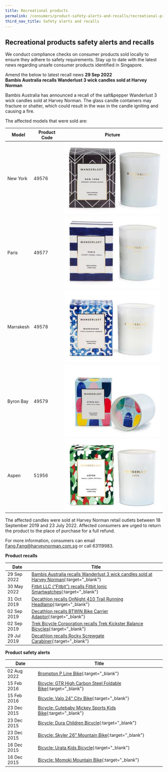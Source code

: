 ```yaml
---
title: Recreational products
permalink: /consumers/product-safety-alerts-and-recalls/recreational-products/
third_nav_title: Safety alerts and recalls
---
```


## Recreational products safety alerts and recalls
We conduct compliance checks on consumer products sold locally to ensure they adhere to safety requirements. Stay up to date with the latest news regarding unsafe consumer products identified in Singapore.

Amend the below to latest recall news
**29 Sep 2022**<br>
**Bambis Australia recalls Wanderlust 3 wick candles sold at Harvey Norman**<br>

Bambis Australia has announced a recall of the salt&pepper Wanderlust 3 wick candles sold at Harvey Norman. The glass candle containers may fracture or shatter, which could result in the wax in the candle igniting and causing a fire.

The affected models that were sold are:


| Model | Product Code | Picture |
| -------- | -------- | -------- |
| New York     | 49576     | <img src="/images/product-safety-alerts-and-recalls/recreational-products/Picture1.png" alt="New York" style="width:388px;height:228px;"><br>     |
| Paris     | 49577     | <img src="/images/product-safety-alerts-and-recalls/recreational-products/Picture2.png" alt="Paris" style="width:388px;height:228px;"><br>     |
| Marrakesh     | 49578     | <img src="/images/product-safety-alerts-and-recalls/recreational-products/Picture3.png" alt="Marrakesh" style="width:388px;height:228px;"><br>     |
| Byron Bay     | 49579     | <img src="/images/product-safety-alerts-and-recalls/recreational-products/Picture4.png" alt="Byron Bay" style="width:388px;height:228px;"><br>     |
| Aspen     | 51956     | <img src="/images/product-safety-alerts-and-recalls/recreational-products/Picture5.png" alt="Aspen" style="width:388px;height:228px;"><br>     |

The affected candles were sold at Harvey Norman retail outlets between 18 September 2019 and 23 July 2022. Affected consumers are urged to return the product to the place of purchase for a full refund.

For more information, consumers can email Fang.Fang@harveynorman.com.sg or call 63119983.

**Product recalls**

|Date|Title|
|---|---|
|29 Sep 2022|[Bambis Australia recalls Wanderlust 3 wick candles sold at Harvey Norman](/files/product-safety-alerts-and-recalls/recreational-products/recreational-products-recall-2022-09-29-Bambis-Australia-recalls-Wanderlust-3-wick-candles.pdf){:target="_blank"}|
|30 May 2022|[Fitbit LLC (“Fitbit”) recalls Fitbit Ionic Smartwatches](/files/product-safety-alerts-and-recalls/recreational-products/recreational-products-recall-2022-05-30-Fitbit-recalls-Fitbit-Ionic-Smartwatches.pdf){:target="_blank"}|
|31 Oct 2019|[Decathlon recalls OnNight 410 Trail Running Headlamp](/files/product-safety-alerts-and-recalls/recreational-products/recreational-products-recall-2019-10-31-decathlon-recalls-onnight-410-trail-running-headlamp.pdf){:target="_blank"}|
|02 Sep 2019|[Decathlon recalls BTWIN Bike Carrier Adaptor](/files/product-safety-alerts-and-recalls/recreational-products/recreational-products-recall-2019-09-02-decathlon-recalls-bttwin-bike-carrier-adaptor.pdf){:target="_blank"}|
|02 Sep 2019|[Trek Bicycle Corporation recalls Trek Kickster Balance Bicycles](/files/product-safety-alerts-and-recalls/recreational-products/recreational-products-recall-2019-09-02-trek-bicycle-corporation-recalls-trek-kickster-balance-bicycles.pdf){:target="_blank"}|
|29 Jul 2019|[Decathlon recalls Rocky Screwgate Carabiner](/files/product-safety-alerts-and-recalls/recreational-products/recreational-products-recall-2019-07-29-decathlon-recalls-rocky-screwgate-carabiner.pdf){:target="_blank"}|

**Product safety alerts**

|Date|Title|
|---|---|
|02 Aug 2022|[Brompton P Line Bike](/files/product-safety-alerts-and-recalls/recreational-products/recreational-products-alert-2022-08-02-brompton-p-line.pdf){:target="_blank"}|
|15 Feb 2016|[Bicycle: GTR High Carbon Steel Foldable Bike](/files/product-safety-alerts-and-recalls/recreational-products/recreational-products-alert-2016-02-15-gtr-high-carbon-steel-foldable-bike.pdf){:target="_blank"}|
|15 Feb 2016|[Bicycle: Valo 24” City Bike](/files/product-safety-alerts-and-recalls/recreational-products/recreational-products-alert-2016-02-15-valo-24-city-bike.pdf){:target="_blank"}|
|23 Dec 2015|[Bicycle: Cutebaby Mickey Sports Kids Bike](/files/product-safety-alerts-and-recalls/recreational-products/recreational-products-alert-2015-12-23-cutebaby-mickey-sports-kids-bike.pdf){:target="_blank"}|
|23 Dec 2015|[Bicycle: Dura Children Bicycle](/files/product-safety-alerts-and-recalls/recreational-products/recreational-products-alert-2015-12-23-dura-children-bicycle.pdf){:target="_blank"}|
|23 Dec 2015|[Bicycle: Skyler 26” Mountain Bike](/files/product-safety-alerts-and-recalls/recreational-products/recreational-products-alert-2015-12-23-skyler-26-mountain-bike.pdf){:target="_blank"}|
|16 Dec 2015|[Bicycle: Urata Kids Bicycle](/files/product-safety-alerts-and-recalls/recreational-products/recreational-products-alert-2015-12-16-urata-kids-bicycle.pdf){:target="_blank"}|
|16 Dec 2015|[Bicycle: Momoki Mountain Bike](/files/product-safety-alerts-and-recalls/recreational-products/recreational-products-alert-2015-12-16-momoki-mountain-bike.pdf){:target="_blank"}|